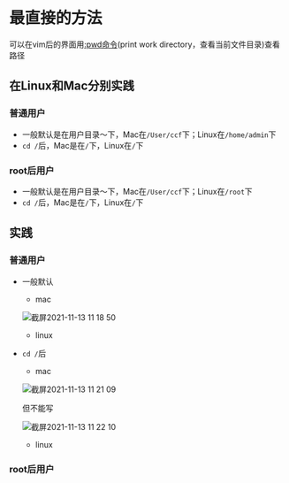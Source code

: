# 最直接的方法  

可以在vim后的界面用[:pwd命令](https://www.google.com/search?q=pwd%E5%91%BD%E4%BB%A4&oq=pwd&aqs=chrome.1.69i57j0i512l5j46i512j0i512l2j46i512.2146j0j7&sourceid=chrome&ie=UTF-8)(print work directory，查看当前文件目录)查看路径  

## 在Linux和Mac分别实践  

### 普通用户  

* 一般默认是在用户目录～下，Mac在`/User/ccf`下；Linux在`/home/admin`下
* `cd /`后，Mac是在`/`下，Linux在`/`下
### root后用户
* 一般默认是在用户目录～下，Mac在`/User/ccf`下；Linux在`/root`下
* `cd /`后，Mac是在`/`下，Linux在`/`下

## 实践  

### 普通用户

* 一般默认  

  * mac  
  
  ![截屏2021-11-13 11 18 50](https://user-images.githubusercontent.com/74129445/141603882-5494891b-252b-4ffe-9cb6-28a41062721b.png)  
  
  * linux  
  
* `cd /`后  

  * mac  
  
  ![截屏2021-11-13 11 21 09](https://user-images.githubusercontent.com/74129445/141603927-056b3d46-43de-4f02-8f75-7b4b41e984dd.png)  
  
  但不能写  
  
  ![截屏2021-11-13 11 22 10](https://user-images.githubusercontent.com/74129445/141603992-909262fb-fb88-42ff-a15c-50883905a4de.png)  
  
  
  * linux  
### root后用户
